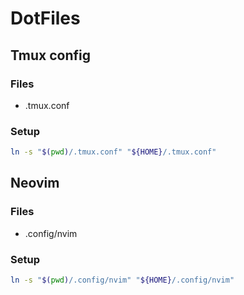 # DotFiles

## Tmux config

### Files

- .tmux.conf

### Setup

```bash
ln -s "$(pwd)/.tmux.conf" "${HOME}/.tmux.conf"
```

## Neovim

### Files

- .config/nvim

### Setup

```bash
ln -s "$(pwd)/.config/nvim" "${HOME}/.config/nvim"
```

